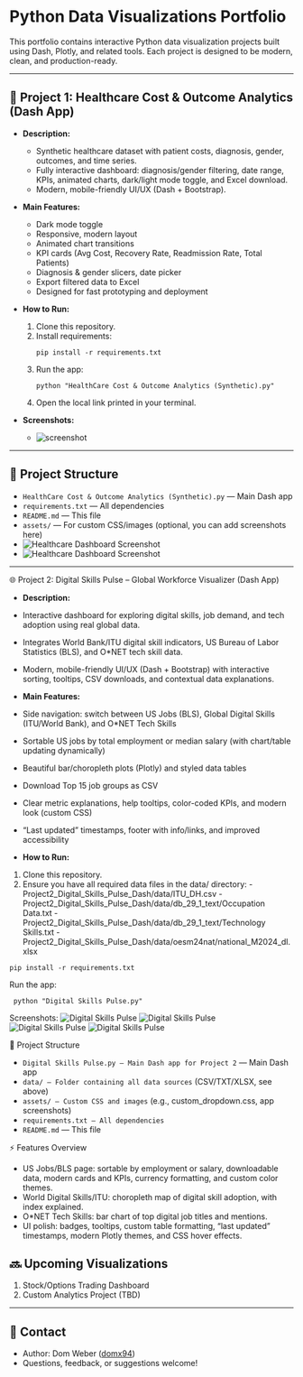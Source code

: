 # Python Data Visualizations Portfolio

This portfolio contains interactive Python data visualization projects built using Dash, Plotly, and related tools. Each project is designed to be modern, clean, and production-ready.

---

## 🚀 Project 1: Healthcare Cost & Outcome Analytics (Dash App)

- **Description:**
    - Synthetic healthcare dataset with patient costs, diagnosis, gender, outcomes, and time series.
    - Fully interactive dashboard: diagnosis/gender filtering, date range, KPIs, animated charts, dark/light mode toggle, and Excel download.
    - Modern, mobile-friendly UI/UX (Dash + Bootstrap).

- **Main Features:**
    - Dark mode toggle
    - Responsive, modern layout
    - Animated chart transitions
    - KPI cards (Avg Cost, Recovery Rate, Readmission Rate, Total Patients)
    - Diagnosis & gender slicers, date picker
    - Export filtered data to Excel
    - Designed for fast prototyping and deployment

- **How to Run:**
    1. Clone this repository.
    2. Install requirements:  
       ```
       pip install -r requirements.txt
       ```
    3. Run the app:
       ```
       python "HealthCare Cost & Outcome Analytics (Synthetic).py"
       ```
    4. Open the local link printed in your terminal.

- **Screenshots:**
    - ![screenshot](assets/healthcare_dashboard.png)

---

## 📁 Project Structure

- `HealthCare Cost & Outcome Analytics (Synthetic).py` — Main Dash app
- `requirements.txt` — All dependencies
- `README.md` — This file
- `assets/` — For custom CSS/images (optional, you can add screenshots here)
- ![Healthcare Dashboard Screenshot](assets/healthcare_dashboard.png)
- ![Healthcare Dashboard Screenshot](assets/healthcare_dashboard_dark_mode.png)

---

🌐 Project 2: Digital Skills Pulse – Global Workforce Visualizer (Dash App)
- **Description:**

- Interactive dashboard for exploring digital skills, job demand, and tech adoption using real global data. 
- Integrates World Bank/ITU digital skill indicators, US Bureau of Labor Statistics (BLS), and O*NET tech skill data. 
- Modern, mobile-friendly UI/UX (Dash + Bootstrap) with interactive sorting, tooltips, CSV downloads, and contextual data explanations.

- **Main Features:**

- Side navigation: switch between US Jobs (BLS), Global Digital Skills (ITU/World Bank), and O*NET Tech Skills 
- Sortable US jobs by total employment or median salary (with chart/table updating dynamically)
- Beautiful bar/choropleth plots (Plotly) and styled data tables 
- Download Top 15 job groups as CSV 
- Clear metric explanations, help tooltips, color-coded KPIs, and modern look (custom CSS)
- “Last updated” timestamps, footer with info/links, and improved accessibility


- **How to Run:**

1.  Clone this repository. 
2. Ensure you have all required data files in the data/ directory:
   -Project2_Digital_Skills_Pulse_Dash/data/ITU_DH.csv 
   -Project2_Digital_Skills_Pulse_Dash/data/db_29_1_text/Occupation Data.txt 
   -Project2_Digital_Skills_Pulse_Dash/data/db_29_1_text/Technology Skills.txt 
   -Project2_Digital_Skills_Pulse_Dash/data/oesm24nat/national_M2024_dl.xlsx

```
pip install -r requirements.txt
```

Run the app:

```
 python "Digital Skills Pulse.py"
```


Screenshots:
![Digital Skills Pulse](assets/digital_skills_pulse_1.png)
![Digital Skills Pulse](assets/digital_skills_pulse_2.png)
![Digital Skills Pulse](assets/digital_skills_pulse_3.png)
![Digital Skills Pulse](assets/digital_skills_pulse_4.png)



📁 Project Structure
- `Digital Skills Pulse.py — Main Dash app for Project 2` — Main Dash app 
- `data/ — Folder containing all data sources` (CSV/TXT/XLSX, see above)
- `assets/ — Custom CSS and images`  (e.g., custom_dropdown.css, app screenshots)
- `requirements.txt — All dependencies`
- `README.md` — This file

⚡ Features Overview
- US Jobs/BLS page: sortable by employment or salary, downloadable data, modern cards and KPIs, currency formatting, and custom color themes. 
- World Digital Skills/ITU: choropleth map of digital skill adoption, with index explained. 
- O*NET Tech Skills: bar chart of top digital job titles and mentions. 
- UI polish: badges, tooltips, custom table formatting, “last updated” timestamps, modern Plotly themes, and CSS hover effects.


## 🔜 Upcoming Visualizations
1. Stock/Options Trading Dashboard 
2. Custom Analytics Project (TBD)

---

## 🤝 Contact
- Author: Dom Weber ([domx94](https://github.com/domx94))
- Questions, feedback, or suggestions welcome!
